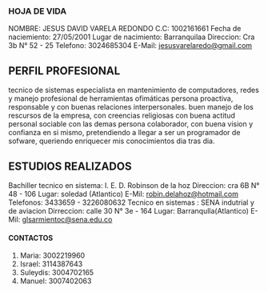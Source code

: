 ﻿
### HOJA DE VIDA

NOMBRE: JESUS DAVID VARELA REDONDO
C.C: 1002161661
Fecha de naciemiento: 27/05/2001
Lugar de nacimiento: Barranquilaa
Direccion: Cra 3b N° 52 - 25
Telefono: 3024685304
E-Mail: jesusvarelaredo@gmail.com

## PERFIL PROFESIONAL

tecnico de sistemas especialista en mantenimiento de computadores, redes y manejo profesional de herramientas ofimáticas
persona proactiva, responsable y con buenas relaciones interpersonales. buen manejo de los rescursos de la empresa,
con creencias religiosas con buena actitud personal sociable con las demas persona colaborador, con buena vision y confianza
en si mismo, pretendiendo a llegar a ser un programador de sofware, queriendo enriquecer mis conocimientos dia tras dia.

## ESTUDIOS REALIZADOS

Bachiller tecnico en sistema: I. E. D. Robinson de la hoz
Direccion: cra 6B N° 48 - 106
Lugar: soledad (Atlantico)
E-Mil: robin.delahoz@hotmail.com
Telefonos: 3433659 - 3226080632
Tecnico en sistemas : SENA indutrial y de aviacion
Dirreccion: calle 30 N° 3e - 164
Lugar: Barranqulla(Atlantico)
E-Mil: glsarmientoc@sena.edu.co

#### CONTACTOS
1. Maria: 3002219960
2. Israel: 3114387643
3. Suleydis: 3004702165
4. Manuel: 3007402063


